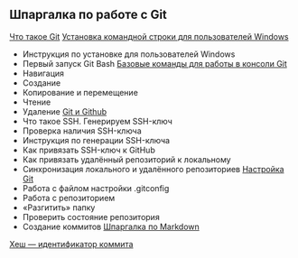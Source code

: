 ## Шпаргалка по работе с Git

[Что такое Git](https://github.com/natkor18/cheat-sheet-on-Git/blob/master/what-is-git.md)
[Установка командной строки для пользователей Windows](https://github.com/natkor18/cheat-sheet-on-Git/blob/master/install_git_ex2.md)
- Инструкция по установке для пользователей Windows
- Первый запуск Git Bash
[Базовые команды для работы в консоли Git](https://github.com/natkor18/cheat-sheet-on-Git/blob/master/cheat_command_git_ex3.md)
- Навигация
- Создание
- Копирование и перемещение
- Чтение
- Удаление
[Git и Github](https://github.com/natkor18/cheat-sheet-on-Git/blob/master/Git-and-Github.md)
- Что такое SSH. Генерируем SSH-ключ
- Проверка наличия SSH-ключа
- Инструкция по генерации SSH-ключа
- Как привязать SSH-ключ к GitHub
- Как привязать удалённый репозиторий к локальному
- Синхронизация локального и удалённого репозиториев
[Настройка Git](https://github.com/natkor18/cheat-sheet-on-Git/blob/master/git_work_ex4.md)
- Работа с файлом настройки .gitconfig
- Работа с репозиторием
- «Разгитить» папку
- Проверить состояние репозитория
- Cоздание коммитов
[Шпаргалка по Markdown](https://github.com/natkor18/cheat-sheet-on-Git/blob/master/cheat-on-Markdown.md)

[Хеш — идентификатор коммита](https://github.com/natkor18/cheat-sheet-on-Git/blob/master/hash-commit.md)



